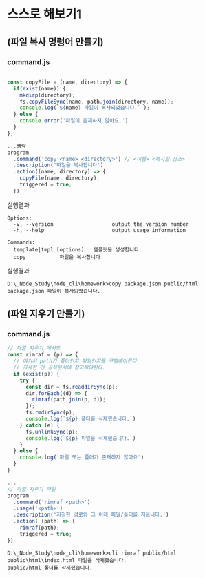 # 스스로 해보기1

## (파일 복사 명령어 만들기)

### command.js

```javascript

const copyFile = (name, directory) => {
  if(exist(name)) {
    mkdirp(directory);
    fs.copyFileSync(name, path.join(directory, name));
    console.log(`${name} 파일이 복사되었습니다.` );
  } else {
    console.error('파일이 존재하지 않아요.')
  }
};

...생략
program
  .command('copy <name> <directory>') // <이름> <복사할 장소>
  .description('파일을 복사합니다')
  .action((name, directory) => {
    copyFile(name, directory);
    triggered = true;
  })

```

실행결과

<pre><code>Options:
  -v, --version                   output the version number
  -h, --help                      output usage information

Commands:
  template|tmpl [options] <type>  템플릿을 생성합니다.
  copy <name> <directory>         파일을 복사합니다</code></pre>

실행결과

<pre><code>D:\_Node_Study\node_cli\homework>copy package.json public/html
package.json 파일이 복사되었습니다.
</code></pre>

## (파일 지우기 만들기)

### command.js

```javascript
// 파일 지우기 메서드
const rimraf = (p) => {
  // 여기서 path가 폴더인지 파일인지를 구별해야한다.
  // 자세한 건 공식문서에 참고해야한다.
  if (exist(p)) {
    try {
      const dir = fs.readdirSync(p);
      dir.forEach((d) => {
        rimraf(path.join(p, d));
      });
      fs.rmdirSync(p);
      console.log(`${p} 폴더를 삭제했습니다.`)
    } catch (e) {
      fs.unlinkSync(p);
      console.log(`${p} 파일을 삭제했습니다.`)
    }
  } else {
    console.log('파일 또는 폴더가 존재하지 않아요')
  }
}

...
// 파일 지우기 파일
program
  .command('rimraf <path>')
  .usage('<path>')
  .description('지정한 경로와 그 아래 파일/폴더를 지웁니다.')
  .action( (path) => {
    rimraf(path);
    triggered = true;
})

```

<pre><code>D:\_Node_Study\node_cli\homework>cli rimraf public/html
public\html\index.html 파일을 삭제했습니다.
public/html 폴더를 삭제했습니다.</code></pre>
